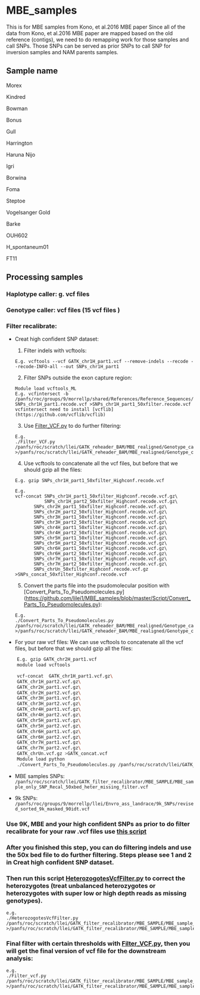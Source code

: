 # MBE_samples
This is for MBE samples from Kono, et al.2016 MBE paper
Since all of the data from Kono, et al.2016 MBE paper are mapped based on the old reference (contigs), we need to do remapping work
for those samples and call SNPs. Those SNPs can be served as prior SNPs to call SNP for inversion samples and NAM parents samples.

## Sample name

Morex

Kindred

Bowman

Bonus

Gull

Harrington

Haruna Nijo

Igri

Borwina

Foma

Steptoe

Vogelsanger Gold

Barke

OUH602

H_spontaneum01

FT11

##   Processing samples
### Haplotype caller:  g. vcf files

### Genotype caller: vcf files (15 vcf files )

### Filter recalibrate:

-   Creat high confident SNP dataset:

	1. Filter indels with vcftools:
    ```
	E.g. vcftools --vcf GATK_chr1H_part1.vcf --remove-indels --recode --recode-INFO-all --out SNPs_chr1H_part1
    ```
	2. Filter SNPs outside the exon capture region:
    ```
    Module load vcftools_ML
	E.g. vcfintersect -b /panfs/roc/groups/9/morrellp/shared/References/Reference_Sequences/Barley/Morex/captured_50x_partsRef.bed SNPs_chr1H_part1.recode.vcf >SNPs_chr1H_part1_50xfilter.recode.vcf
	vcfintersect need to install [vcflib](https://github.com/vcflib/vcflib)
    ```
	3. Use [Filter_VCF.py](https://github.com/TomJKono/Misc_Utils/blob/master/Filter_VCF.py) to do further filtering:
    ```
	E.g. 
	./Filter_VCF.py /panfs/roc/scratch/llei/GATK_reheader_BAM/MBE_realigned/Genotype_caller/SNPs_chr1H_part1_50xfilter.recode.vcf >/panfs/roc/scratch/llei/GATK_reheader_BAM/MBE_realigned/Genotype_caller/High_confidentVCF/SNPs_chr1H_part1_50xfilter_Highconf.recode.vcf
    ```
	4. Use vcftools to concatenate all the vcf files, but before that we should gzip all the files: 
    ```
	E.g. gzip SNPs_chr1H_part1_50xfilter_Highconf.recode.vcf

	E.g. 
	vcf-concat SNPs_chr1H_part1_50xfilter_Highconf.recode.vcf.gz\ 
	           SNPs_chr1H_part2_50xfilter_Highconf.recode.vcf.gz\
		   SNPs_chr2H_part1_50xfilter_Highconf.recode.vcf.gz\
		   SNPs_chr2H_part2_50xfilter_Highconf.recode.vcf.gz\
		   SNPs_chr3H_part1_50xfilter_Highconf.recode.vcf.gz\
		   SNPs_chr3H_part2_50xfilter_Highconf.recode.vcf.gz\
		   SNPs_chr4H_part1_50xfilter_Highconf.recode.vcf.gz\
		   SNPs_chr4H_part2_50xfilter_Highconf.recode.vcf.gz\
		   SNPs_chr5H_part1_50xfilter_Highconf.recode.vcf.gz\
		   SNPs_chr5H_part2_50xfilter_Highconf.recode.vcf.gz\
		   SNPs_chr6H_part1_50xfilter_Highconf.recode.vcf.gz\
		   SNPs_chr6H_part2_50xfilter_Highconf.recode.vcf.gz\
		   SNPs_chr7H_part1_50xfilter_Highconf.recode.vcf.gz\
		   SNPs_chr7H_part2_50xfilter_Highconf.recode.vcf.gz\
		   SNPs_chrUn_50xfilter_Highconf.recode.vcf.gz >SNPs_concat_50xfilter_Highconf.recode.vcf
    ```
	5. Convert the parts file into the psudomolecular position with [Convert_Parts_To_Pseudomolecules.py]  (https://github.com/lilei1/MBE_samples/blob/master/Script/Convert_Parts_To_Pseudomolecules.py):
    ```
	E.g. 
	./Convert_Parts_To_Pseudomolecules.py 	/panfs/roc/scratch/llei/GATK_reheader_BAM/MBE_realigned/Genotype_caller/High_confidentVCF/SNPs_concat_50xfilter_Highconf.recode.vcf  >/panfs/roc/scratch/llei/GATK_reheader_BAM/MBE_realigned/Genotype_caller/High_confidentVCF/SNPs_concat_Parts_To_Pseudomolecules_50xfilter_Highconf.recode.vcf
    ```
    
-   For your raw vcf files:
    We can use vcftools to concatenate all the vcf files, but before that we should gzip all the files:  
    
```bash
    E.g. gzip GATK_chr2H_part1.vcf
    module load vcftools
    
    vcf-concat  GATK_chr1H_part1.vcf.gz\
    GATK_chr1H_part2.vcf.gz\
    GATK_chr2H_part1.vcf.gz\
    GATK_chr2H_part2.vcf.gz\
    GATK_chr3H_part1.vcf.gz\
    GATK_chr3H_part2.vcf.gz\
    GATK_chr4H_part1.vcf.gz\
    GATK_chr4H_part2.vcf.gz\
    GATK_chr5H_part1.vcf.gz\
    GATK_chr5H_part2.vcf.gz\
    GATK_chr6H_part1.vcf.gz\
    GATK_chr6H_part2.vcf.gz\
    GATK_chr7H_part1.vcf.gz\
    GATK_chr7H_part2.vcf.gz\
    GATK_chrUn.vcf.gz >GATK_concat.vcf   
    Module load python  
    ./Convert_Parts_To_Pseudomolecules.py /panfs/roc/scratch/llei/GATK_reheader_BAM/MBE_realigned/Genotype_caller/GATK_concat.vcf >/panfs/roc/scratch/llei/GATK_reheader_BAM/MBE_realigned/Genotype_caller/GATK_concat_Parts_To_Pseudomolecules.vcf
```

-   MBE samples SNPs:
`/panfs/roc/scratch/llei/GATK_filter_recalibrator/MBE_SAMPLE/MBE_sample_only_SNP_Recal_50xbed_heter_missing_filter.vcf`

- 9k SNPs:
`/panfs/roc/groups/9/morrellp/llei/Envro_ass_landrace/9k_SNPs/revised_sorted_9k_masked_90idt.vcf`

### Use 9K, MBE and your high confident SNPs as prior to do filter recalibrate for your raw .vcf files use [this script](https://github.com/lilei1/MBE_samples/blob/master/Jobs/GATK_VariantRecalibrator.job)

### After you finished this step, you can do filtering indels and use the 50x bed file to do further filtering. Steps please see 1 and 2 in Creat high confident SNP dataset.

### Then run this script [HeterozogotesVcfFilter.py](https://github.com/lilei1/MBE_samples/blob/master/Script/HeterozogotesVcfFilter.py) to correct the heterozygotes (treat unbalanced heterozygotes or heterozygotes with super low or high depth reads as missing genotypes).
```
e.g.
./HeterozogotesVcfFilter.py /panfs/roc/scratch/llei/GATK_filter_recalibrator/MBE_SAMPLE/MBE_sample_only_SNP_Recal_50xbed.vcf >/panfs/roc/scratch/llei/GATK_filter_recalibrator/MBE_SAMPLE/MBE_sample_only_SNP_Recal_50xbed_heter_missing.vcf
```

### Final filter with certain thresholds with [Filter_VCF.py](https://github.com/lilei1/MBE_samples/blob/master/Script/Filter_VCF.py), then you will get the final version of vcf file for the downstream analysis: 
```
e.g.
./Filter_vcf.py /panfs/roc/scratch/llei/GATK_filter_recalibrator/MBE_SAMPLE/MBE_sample_only_SNP_Recal_50xbed_heter_missing.vcf >/panfs/roc/scratch/llei/GATK_filter_recalibrator/MBE_SAMPLE/MBE_sample_only_SNP_Recal_50xbed_heter_missing_filter.vcf
```
